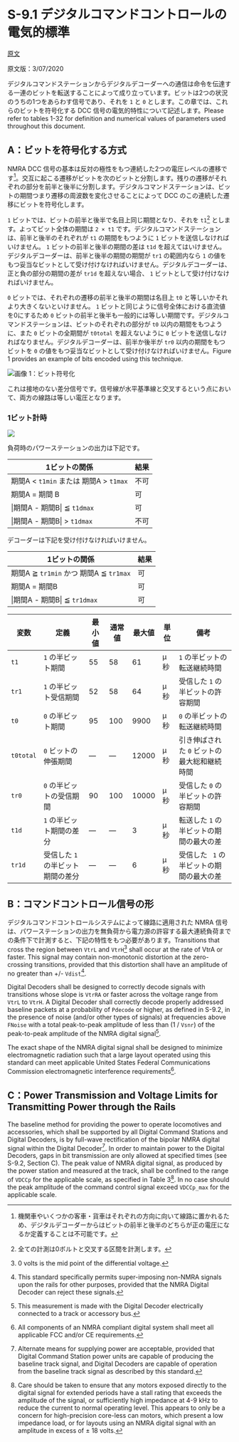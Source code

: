 # S-9.1 デジタルコマンドコントロールの電気的標準

[原文](https://www.nmra.org/sites/default/files/standards/sandrp/pdf/s-9.1_electrical_standards_2020.pdf)

原文版：3/07/2020

デジタルコマンドステーションからデジタルデコーダーへの通信は命令を伝達する一連のビットを転送することによって成り立っています。ビットは2つの状況のうちの1つをあらわす信号であり、それを `1` と `0` とします。この章では、これらのビットを符号化する DCC 信号の電気的特性について記述します。Please refer to tables 1-32 for definition and numerical values of parameters used throughout this document.

## A：ビットを符号化する方式

NMRA DCC 信号の基本は反対の極性をもつ連続した2つの電圧レベルの遷移です[^1]。交互に起こる遷移がビットを次のビットと分割します。残りの遷移がそれぞれの部分を前半と後半に分割します。デジタルコマンドステーションは、ビットの期間つまり遷移の周波数を変化させることによって DCC のこの連続した遷移にビットを符号化します。

`1` ビットでは、ビットの前半と後半で名目上同じ期間となり、それを `t1`[^2] とします。よってビット全体の期間は `2 × t1` です。デジタルコマンドステーションは、前半と後半のそれぞれが `t1` の期間をもつように `1` ビットを送信しなければいけません。 `1` ビットの前半と後半の期間の差は `t1d` を超えてはいけません。デジタルデコーダーは、前半と後半の期間の期間が `tr1` の範囲内なら `1` の値をもつ妥当なビットとして受け付けなければいけません。デジタルデコーダーは、正と負の部分の期間の差が `tr1d` を超えない場合、 `1` ビットとして受け付けなければいけません。

`0` ビットでは、それぞれの遷移の前半と後半の期間は名目上 `t0` と等しいかそれより大きくないといけません。 `1` ビットと同じように信号全体における直流値を0にするため `0` ビットの前半と後半も一般的には等しい期間です。デジタルコマンドステーションは、ビットのそれぞれの部分が `t0` 以内の期間をもつように、また `0` ビットの全期間が `t0total` を超えないように `0` ビットを送信しなければなりません。デジタルデコーダーは、前半か後半が `tr0` 以内の期間をもつビットを `0` の値をもつ妥当なビットとして受け付けなければいけません。Figure 1 provides an example of bits encoded using this technique.

![画像 1：ビット符号化](http://via.placeholder.com/400x200)

これは接地のない差分信号です。信号線が水平基準線と交叉するという点において、両方の線路は等しい電圧となります。

### 1ビット計時

![](http://via.placeholder.com/300x200)

負荷時のパワーステーションの出力は下記です。

1ビットの関係 | 結果
---|---
期間A < `t1min` または 期間A > `t1max` | 不可
期間A =  期間 B | 可
&#124;期間A - 期間B&#124; ≦ `t1dmax` | 可
&#124;期間A - 期間B&#124; > `t1dmax` | 不可

デコーダーは下記を受け付けなければいけません。

1ビットの関係 | 結果
---|---
期間A ≧ `tr1min` かつ 期間A ≦ `tr1max` | 可
期間A = 期間B | 可
&#124;期間A - 期間B&#124; ≦ `tr1dmax` | 可

変数 | 定義 | 最小値 | 通常値 | 最大値 | 単位 | 備考
---|---|---|---|---|---|---
`t1` | `1` の半ビット期間 | 55 | 58 | 61 | μ秒 | `1` の半ビットの転送継続時間
`tr1` | `1` の半ビット受信期間 | 52 | 58 | 64 | μ秒 | 受信した `1` の半ビットの許容期間
`t0` | `0` の半ビット期間 | 95 | 100 | 9900 | μ秒 | `0` の半ビットの転送継続時間
`t0total` | `0` ビットの伸張期間 | — | — | 12000 | μ秒 | 引き伸ばされた `0` ビットの最大総和継続時間
`tr0` | `0` の半ビットの受信期間 | 90 | 100 | 10000 | μ秒 | 受信した `0` の半ビットの許容期間
`t1d` | `1` の半ビット期間の差分 | — | — | 3 | μ秒 | 転送した `1` の半ビットの期間の最大の差
`tr1d` | 受信した `1` の半ビット期間の差分 | — | — | 6 | μ秒 | 受信した ` 1` の半ビットの期間の最大の差

## B：コマンドコントロール信号の形

デジタルコマンドコントロールシステムによって線路に適用された NMRA 信号は、パワーステーションの出力を無負荷から電力源の許容する最大連続負荷までの条件下で計測すると、下記の特性をもつ必要があります。Transitions that cross the region between `VtrL` and `VtrH`[^3] shall occur at the rate of VtrA or faster. This signal may contain non-monotonic distortion at the zero-crossing transitions, provided that this distortion shall have an amplitude of no greater
than +/- `Vdist`[^4].

Digital Decoders shall be designed to correctly decode signals with transitions whose slope is `VtrRA` or faster across the voltage range from `VtrL` to `VtrH`. A Digital Decoder shall correctly decode properly addressed baseline packets at a probability of `Pdecode` or higher, as defined in S-9.2, in the presence of noise (and/or other types of signals) at frequencies above `FNoise` with a total peak-to-peak amplitude of less than (1 / `Vsnr`) of the peak-to-peak amplitude of the NMRA digital signal[^5].

The exact shape of the NMRA digital signal shall be designed to minimize electromagnetic radiation such that a large layout operated using this standard can meet applicable United States Federal Communications Commission electromagnetic interference requirements[^6].

## C：Power Transmission and Voltage Limits for Transmitting Power through the Rails

The baseline method for providing the power to operate locomotives and accessories, which shall be supported by all Digital Command Stations and Digital Decoders, is by full-wave rectification of the bipolar NMRA digital signal within the Digital Decoder[^7]. In order to maintain power to the Digital Decoders, gaps in bit transmission are only allowed at specified times (see S-9.2, Section C). The peak value of NMRA digital signal, as produced by the power station and measured at the track, shall be confined to the range of `VDCCp` for the applicable scale, as specified in Table 3[^8]. In no case should the peak amplitude of the command control signal exceed `VDCCp_max` for the applicable scale.

[^1]: 機関車やいくつかの客車・貨車はそれぞれの方向に向いて線路に置かれるため、デジタルデコーダーからはビットの前半と後半のどちらが正の電圧になるか定義することは不可能です。

[^2]: 全ての計測は0ボルトと交叉する区間を計測します。

[^3]: 0 volts is the mid point of the differential voltage.

[^4]: This standard specifically permits super-imposing non-NMRA signals upon the rails for other purposes, provided that the NMRA Digital Decoder can reject these signals.

[^5]: This measurement is made with the Digital Decoder electrically connected to a track or accessory bus.

[^6]: All components of an NMRA compliant digital system shall meet all applicable FCC and/or CE requirements.

[^7]: Alternate means for supplying power are acceptable, provided that Digital Command Station power units are capable of producing the baseline track signal, and Digital Decoders are capable of operation from the baseline track signal as described by this standard.

[^8]: Care should be taken to ensure that any motors exposed directly to the digital signal for extended periods have a stall rating that exceeds the amplitude of the signal, or sufficiently high impedance at 4-9 kHz to reduce the current to normal operating level. This appears to only be a concern for high-precision core-less can motors, which present a low impedance load, or for layouts using an NMRA digital signal with an amplitude in excess of ± 18 volts.
